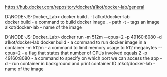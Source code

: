 https://hub.docker.com/repository/docker/a1kot/docker-lab/general


D:\NODE-JS-Docker_Lab> docker build . -t a1kot/docker-lab     
docker build - a command to build docker image
. - path
-t - tags an image
alkot/docker-lab - name of the image

D:\NODE-JS-Docker_Lab> docker run -m 512m --cpus=2 -p 49160:8080 -d a1kot/docker-lab
docker build - a command to run docker image in a container
-m 512m - a command to limit memory usage to 512 megabytes
--cpus=2 - a flag that states that number of CPUs involved equals 2
-p 49160:8080 - a command to specify on which port we can access the app
-d - run container in background and print container ID
a1kot/docker-lab - name of the image
